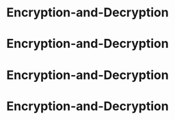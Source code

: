 # Encryption-and-Decryption
# Encryption-and-Decryption
# Encryption-and-Decryption
# Encryption-and-Decryption
